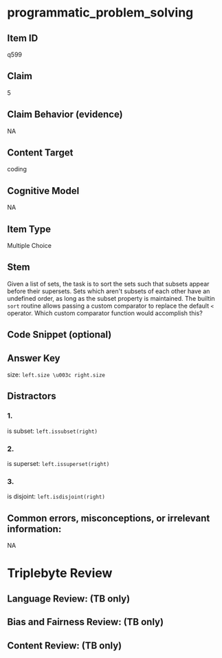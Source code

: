 # programmatic_problem_solving

## Item ID
q599

## Claim
5

## Claim Behavior (evidence)
NA

## Content Target
coding

## Cognitive Model
NA

## Item Type
Multiple Choice

## Stem
Given a list of sets, the task is to sort the sets such that subsets appear before their supersets.  Sets which aren't subsets of each other have an undefined order, as long as the subset property is maintained.  The builtin `sort` routine allows passing a custom comparator to replace the default `<` operator.  Which custom comparator function would accomplish this?

## Code Snippet (optional)


## Answer Key
size: `left.size \u003c right.size`

## Distractors

### 1.
is subset: `left.issubset(right)`

### 2.
is superset: `left.issuperset(right)`

### 3.
is disjoint: `left.isdisjoint(right)`

## Common errors, misconceptions, or irrelevant information:
NA

# Triplebyte Review


## Language Review: (TB only)


## Bias and Fairness Review: (TB only)


## Content Review: (TB only)

